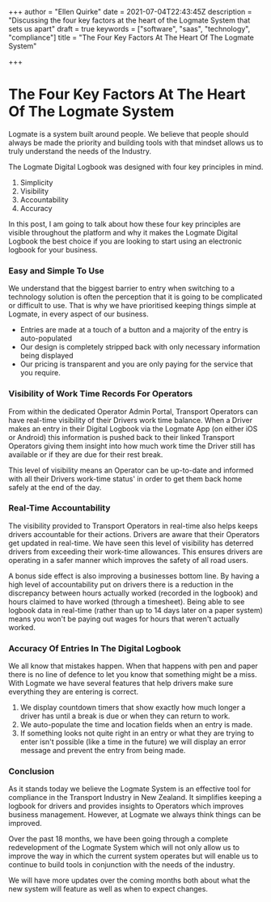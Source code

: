 +++
author = "Ellen Quirke"
date = 2021-07-04T22:43:45Z
description = "Discussing the four key factors at the heart of the Logmate System that sets us apart"
draft = true
keywords = ["software", "saas", "technology", "compliance"]
title = "The Four Key Factors At The Heart Of The Logmate System"

+++
# The Four Key Factors At The Heart Of The Logmate System

Logmate is a system built around people. We believe that people should always be made the priority and building tools with that mindset allows us to truly understand the needs of the Industry. 

The Logmate Digital Logbook was designed with four key principles in mind. 

1. Simplicity
2. Visibility
3. Accountability
4. Accuracy

In this post, I am going to talk about how these four key principles are visible throughout the platform and why it makes the Logmate Digital Logbook the best choice if you are looking to start using an electronic logbook for your business. 

### Easy and Simple To Use

We understand that the biggest barrier to entry when switching to a technology solution is often the perception that it is going to be complicated or difficult to use. That is why we have prioritised keeping things simple at Logmate, in every aspect of our business. 

* Entries are made at a touch of a button and a majority of the entry is auto-populated
* Our design is completely stripped back with only necessary information being displayed
* Our pricing is transparent and you are only paying for the service that you require.

### Visibility of Work Time Records For Operators

From within the dedicated Operator Admin Portal, Transport Operators can have real-time visibility of their Drivers work time balance. When a Driver makes an entry in their Digital Logbook via the Logmate App (on either iOS or Android) this information is pushed back to their linked Transport Operators giving them insight into how much work time the Driver still has available or if they are due for their rest break.

This level of visibility means an Operator can be up-to-date and informed with all their Drivers work-time status' in order to get them back home safely at the end of the day.

### Real-Time Accountability

The visibility provided to Transport Operators in real-time also helps keeps drivers accountable for their actions. Drivers are aware that their Operators get updated in real-time. We have seen this level of visibility has deterred drivers from exceeding their work-time allowances. This ensures drivers are operating in a safer manner which improves the safety of all road users.

A bonus side effect is also improving a businesses bottom line. By having a high level of accountability put on drivers there is a reduction in the discrepancy between hours actually worked (recorded in the logbook) and hours claimed to have worked (through a timesheet). Being able to see logbook data in real-time (rather than up to 14 days later on a paper system) means you won't be paying out wages for hours that weren't actually worked.

### Accuracy Of Entries In The Digital Logbook

We all know that mistakes happen. When that happens with pen and paper there is no line of defence to let you know that something might be a miss. With Logmate we have several features that help drivers make sure everything they are entering is correct.

1. We display countdown timers that show exactly how much longer a driver has until a break is due or when they can return to work.
2. We auto-populate the time and location fields when an entry is made.
3. If something looks not quite right in an entry or what they are trying to enter isn't possible (like a time in the future) we will display an error message and prevent the entry from being made.

### Conclusion

As it stands today we believe the Logmate System is an effective tool for compliance in the Transport Industry in New Zealand. It simplifies keeping a logbook for drivers and provides insights to Operators which improves business management. However, at Logmate we always think things can be improved. 

Over the past 18 months, we have been going through a complete redevelopment of the Logmate System which will not only allow us to improve the way in which the current system operates but will enable us to continue to build tools in conjunction with the needs of the industry. 

We will have more updates over the coming months both about what the new system will feature as well as when to expect changes. 